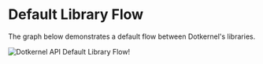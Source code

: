 # Default Library Flow

The graph below demonstrates a default flow between Dotkernel's libraries.

![Dotkernel API Default Library Flow!](https://docs.dotkernel.org/img/api/v6/dotkernel-library-flow.png)
